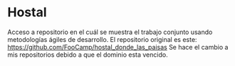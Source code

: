 # Hostal

Acceso a repositorio en el cuál se muestra el trabajo conjunto usando metodologías ágiles de desarrollo.
El repositorio original es este: https://github.com/FooCamp/hostal_donde_las_paisas
Se hace el cambio a mis repositorios debido a que el dominio esta vencido.
